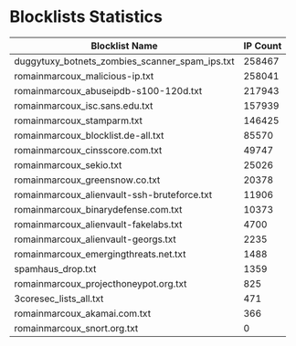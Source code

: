 # Blocklists Statistics
| Blocklist Name | IP Count |
|----|----|
| duggytuxy_botnets_zombies_scanner_spam_ips.txt | 258467 |
| romainmarcoux_malicious-ip.txt | 258041 |
| romainmarcoux_abuseipdb-s100-120d.txt | 217943 |
| romainmarcoux_isc.sans.edu.txt | 157939 |
| romainmarcoux_stamparm.txt | 146425 |
| romainmarcoux_blocklist.de-all.txt | 85570 |
| romainmarcoux_cinsscore.com.txt | 49747 |
| romainmarcoux_sekio.txt | 25026 |
| romainmarcoux_greensnow.co.txt | 20378 |
| romainmarcoux_alienvault-ssh-bruteforce.txt | 11906 |
| romainmarcoux_binarydefense.com.txt | 10373 |
| romainmarcoux_alienvault-fakelabs.txt | 4700 |
| romainmarcoux_alienvault-georgs.txt | 2235 |
| romainmarcoux_emergingthreats.net.txt | 1488 |
| spamhaus_drop.txt | 1359 |
| romainmarcoux_projecthoneypot.org.txt | 825 |
| 3coresec_lists_all.txt | 471 |
| romainmarcoux_akamai.com.txt | 366 |
| romainmarcoux_snort.org.txt | 0 |
